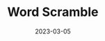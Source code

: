 ---
layout: project
title: Word Scramble

date: 2023-03-05
last_updated: 2023-03-06

repo_link: https://github.com/SeikaHirori/WordScramble
repo_id: 610022754

tech:
    - Swift
    - Swift UI

tags:
    - iOS Development
    - Game

project_id: word_scramble_001

short_summary: 
---